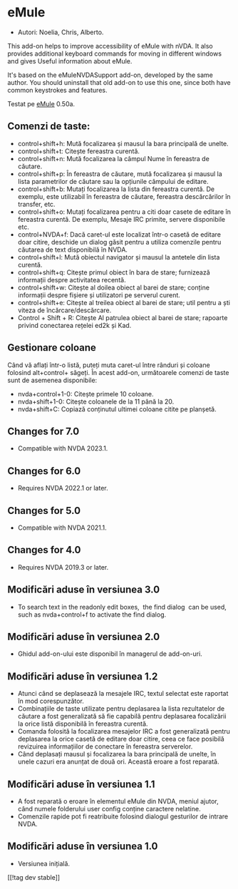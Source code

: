 # eMule #

*	Autori: Noelia, Chris, Alberto.

This add-on helps to improve accessibility of eMule with nVDA.  It also
provides additional keyboard commands for moving in different windows and
gives Useful information about eMule.

It's based on the eMuleNVDASupport add-on, developed by the same author. You
should uninstall that old add-on to use this one, since both have common
keystrokes and features.

Testat pe [eMule][2] 0.50a.

## Comenzi de taste: ##

*	control+shift+h: Mută focalizarea și mausul la bara principală de unelte.
*	control+shift+t: Citește fereastra curentă.
*	control+shift+n: Mută focalizarea la câmpul Nume în fereastra de căutare.
*	control+shift+p: În fereastra de căutare, mută focalizarea și mausul la
  lista parametrilor de căutare sau la opțiunile câmpului de editare.
*	control+shift+b: Mutați focalizarea la lista din fereastra curentă. De
  exemplu, este utilizabil în fereastra de căutare, fereastra descărcărilor
  în transfer, etc.
*	control+shift+o: Mutați focalizarea pentru a citi doar casete de editare
  în fereastra curentă. De exemplu, Mesaje IRC primite, servere disponibile
  etc.
*	control+NVDA+f: Dacă caret-ul este localizat într-o casetă de editare doar
  citire, deschide un dialog găsit pentru a utiliza comenzile pentru
  căutarea de text disponibilă în NVDA.
*	control+shift+l: Mută obiectul navigator și mausul la antetele din lista
  curentă.
*	control+shift+q: Citește primul obiect în bara de stare; furnizează
  informații despre activitatea recentă.
*	control+shift+w: Citește al doilea obiect al barei de stare; conține
  informații despre fișiere și utilizatori pe serverul curent.
*	control+shift+e: Citește al treilea obiect al barei de stare; util pentru
  a ști viteza de încărcare/descărcare.
*	Control + Shift + R: Citește Al patrulea obiect al barei de stare;
  rapoarte privind conectarea rețelei ed2k și Kad.

## Gestionare coloane ##

Când vă aflați într-o listă, puteți muta caret-ul între rânduri și coloane
folosind alt+control+ săgeți.  În acest add-on, următoarele comenzi de taste
sunt de asemenea disponibile:

*	nvda+control+1-0: Citește primele 10 coloane.
*	nvda+shift+1-0: Citește coloanele de la 11 până la 20.
*	nvda+shift+C: Copiază conținutul ultimei coloane citite pe planșetă.

## Changes for 7.0
* Compatible with NVDA 2023.1.

## Changes for 6.0
*	Requires NVDA 2022.1 or later.

## Changes for 5.0
*	Compatible with NVDA 2021.1.

## Changes for 4.0 ##
*	Requires NVDA 2019.3 or later.

## Modificări aduse în versiunea 3.0 ##
*	 To search text in the readonly edit boxes,  the find dialog  can be used,
   such as nvda+control+f to activate the find dialog.

## Modificări aduse în versiunea 2.0 ##
*	 Ghidul add-on-ului este disponibil în managerul de add-on-uri.

## Modificări aduse în versiunea 1.2 ##
*	 Atunci când se deplasează la mesajele IRC, textul selectat este raportat
   în mod corespunzător.
*	 Combinațiile de taste utilizate pentru deplasarea la lista rezultatelor
   de căutare a fost generalizată să fie capabilă pentru deplasarea
   focalizării la orice listă disponibilă în fereastra curentă.
*	 Comanda folosită la focalizarea mesajelor IRC a fost generalizată pentru
   deplasarea la orice casetă de editare doar citire, ceea ce face posibilă
   revizuirea informațiilor de conectare în fereastra serverelor.
*	 Când deplasați mausul și focalizarea la bara principală de unelte, în
   unele cazuri era anunțat de două ori. Această eroare a fost reparată.

## Modificări aduse în versiunea 1.1 ##
*	 A fost reparată o eroare în elementul eMule din NVDA, meniul ajutor, când
   numele folderului user config conține caractere nelatine.
*	 Comenzile rapide pot fi reatribuite folosind dialogul gesturilor de
   intrare NVDA.

## Modificări aduse în versiunea 1.0 ##
*	 Versiunea inițială.

[[!tag dev stable]]

[2]: https://www.emule-project.net
